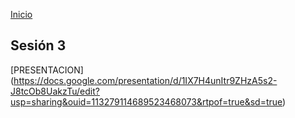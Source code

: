 <!-- No borrar o modificar -->
[Inicio](./index.md)

## Sesión 3 


<!-- Su documentación aquí -->

[PRESENTACION]
(https://docs.google.com/presentation/d/1IX7H4unItr9ZHzA5s2-J8tcOb8UakzTu/edit?usp=sharing&ouid=113279114689523468073&rtpof=true&sd=true)



